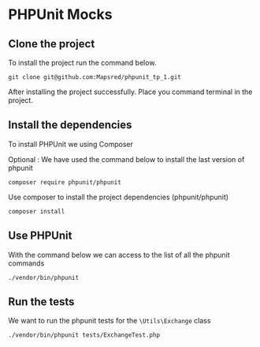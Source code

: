 PHPUnit Mocks
=============


Clone the project
-------------

To install the project run the command below.

``git clone git@github.com:Mapsred/phpunit_tp_1.git``

After installing the project successfully. Place you command terminal in the project.


Install the dependencies
-------------

To install PHPUnit we using Composer

Optional : We have used the command below to install the last version of phpunit

``composer require phpunit/phpunit``

Use composer to install the project dependencies (phpunit/phpunit)

``composer install``


Use PHPUnit
-----------------

With the command below we can access to the list of all the phpunit commands

``./vendor/bin/phpunit``


Run the tests
-----------------

We want to run the phpunit tests for the ``\Utils\Exchange`` class

``./vendor/bin/phpunit tests/ExchangeTest.php``